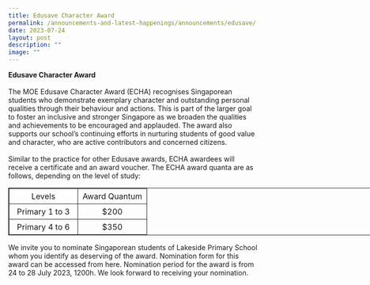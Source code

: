```yaml
---
title: Edusave Character Award
permalink: /announcements-and-latest-happenings/announcements/edusave/
date: 2023-07-24
layout: post
description: ""
image: ""
---
```

<b>Edusave Character Award</b>
<br><br>
The MOE Edusave Character Award (ECHA) recognises Singaporean students who demonstrate exemplary character and outstanding personal qualities through their behaviour and actions.  This is part of the larger goal to foster an inclusive and stronger Singapore as we broaden the qualities and achievements to be encouraged and applauded. The award also supports our school’s continuing efforts in nurturing students of good value and character, who are active contributors and concerned citizens.
<br><br>
Similar to the practice for other Edusave awards, ECHA awardees will receive a certificate and an award voucher.  The ECHA award quanta are as follows, depending on the level of study:
<table style="border: 1px solid rgb(42, 42, 42); width: 773px;">
<tbody><tr>
<td width="128" style="padding: 5px; text-align: center; border: 1px solid rgb(42, 42, 42);">Levels</td>
<td width="129" style="padding: 5px; text-align: center; border: 1px solid rgb(42, 42, 42);">Award Quantum</td></tr>
<tr>
<td width="128" style="padding: 5px; text-align: center; border: 1px solid rgb(42, 42, 42);">Primary 1 to 3</td>
<td width="129" style="padding: 5px; text-align: center; border: 1px solid rgb(42, 42, 42);">$200</td></tr>
<tr>
<td width="128" style="padding: 5px; text-align: center; border: 1px solid rgb(42, 42, 42);">Primary 4 to 6</td>
<td width="129" style="padding: 5px; text-align: center; border: 1px solid rgb(42, 42, 42);">$350</td></tr></tbody></table>

We invite you to nominate Singaporean students of Lakeside Primary School whom you identify as deserving of the award. Nomination form for this award can be accessed from <a style="text-decoration: none" href="https://go.gov.sg/lsps-echa2023">here</a>. Nomination period for the award is from 24 to 28 July 2023, 1200h. We look forward to receiving your nomination.